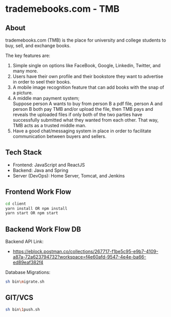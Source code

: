 # trademebooks.com - TMB

## About
trademebooks.com (TMB) is the place for university and college students to buy, sell, and exchange books.

The key features are:
1. Simple single on options like FaceBook, Google, Linkedin, Twitter, and many more.
2. Users have their own profile and their bookstore they want to advertise in order to seel their books.
3. A mobile image recognition feature that can add books with the snap of a picture.
4. A middle man payment system;  
    Suppose person A wants to buy from person B a pdf file, person A and person B both pay TMB and/or upload the file, then TMB pays and reveals the uploaded files if only both of the two parties have successfully submitted what they wanted from each other. That way, TMB acts as a trusted middle man.
5. Have a good chat/messaging system in place in order to facilitate communication between buyers and sellers.  
 
## Tech Stack
- Frontend: JavaScript and ReactJS
- Backend: Java and Spring
- Server (DevOps): Home Server, Tomcat, and Jenkins
    
## Frontend Work Flow
```bash
cd client
yarn install OR npm install
yarn start OR npm start
```

## Backend Work Flow DB
Backend API Link:
- https://eblock.postman.co/collections/267717-f1be5c95-e9b7-4109-a87a-72a623794732?workspace=f4e60afd-9547-4e4e-ba66-ed89eaf382f4


Database Migrations:
```bash
sh bin\migrate.sh
```


## GIT/VCS
```bash
sh bin\1push.sh
```
